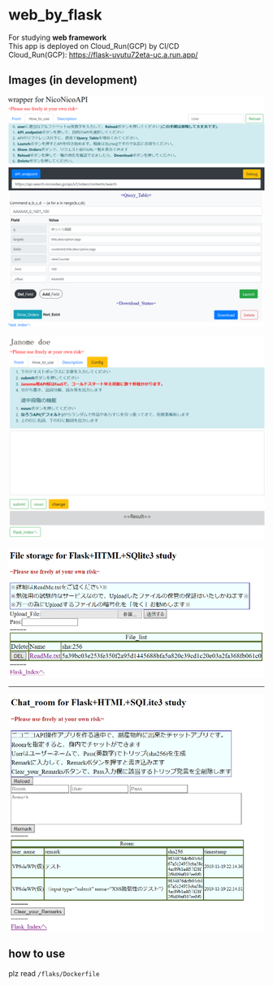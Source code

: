 # web_by_flask
For studying **web framework** <br>
This app is deployed on Cloud_Run(GCP) by CI/CD <br>
Cloud_Run(GCP): https://flask-uvutu72eta-uc.a.run.app/
## Images (in development)

![3](https://github.com/jSm449g4d/web_by_flask/blob/master/assets/nicoapi.png)

![4](https://github.com/jSm449g4d/web_by_flask/blob/master/assets/janomedoe.png)

![1](https://github.com/jSm449g4d/web_by_flask/blob/master/assets/aa.png)
_____
![2](https://github.com/jSm449g4d/web_by_flask/blob/master/assets/chat.png)
 
## how to use
plz read `/flaks/Dockerfile`
